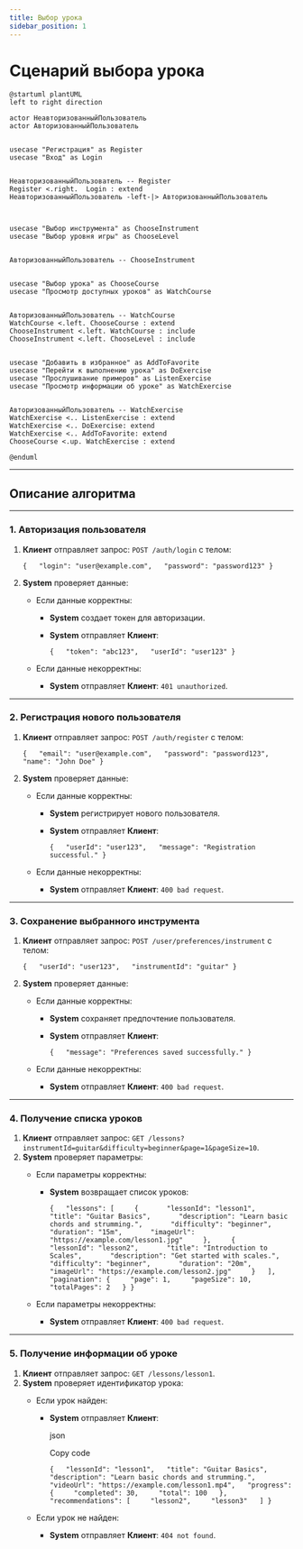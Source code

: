 ```yaml
---
title: Выбор урока
sidebar_position: 1
---
```

# Сценарий выбора урока 


```
@startuml plantUML
left to right direction

actor НеавторизованныйПользователь
actor АвторизованныйПользователь


usecase "Регистрация" as Register
usecase "Вход" as Login


НеавторизованныйПользователь -- Register
Register <.right.  Login : extend
НеавторизованныйПользователь -left-|> АвторизованныйПользователь



usecase "Выбор инструмента" as ChooseInstrument
usecase "Выбор уровня игры" as ChooseLevel


АвторизованныйПользователь -- ChooseInstrument


usecase "Выбор урока" as ChooseCourse
usecase "Просмотр доступных уроков" as WatchCourse


АвторизованныйПользователь -- WatchCourse
WatchCourse <.left. ChooseCourse : extend
ChooseInstrument <.left. WatchCourse : include
ChooseInstrument <.left. ChooseLevel : include


usecase "Добавить в избранное" as AddToFavorite
usecase "Перейти к выполнению урока" as DoExercise
usecase "Прослушивание примеров" as ListenExercise
usecase "Просмотр информации об уроке" as WatchExercise
 

АвторизованныйПользователь -- WatchExercise
WatchExercise <.. ListenExercise : extend
WatchExercise <.. DoExercise: extend
WatchExercise <.. AddToFavorite: extend
ChooseCourse <.up. WatchExercise : extend

@enduml

```
---
## Описание алгоритма
---
### **1. Авторизация пользователя**

1. **Клиент** отправляет запрос: `POST /auth/login` с телом:
    
    `{   "login": "user@example.com",   "password": "password123" }`
    
2. **System** проверяет данные:
    - Если данные корректны:
        - **System** создает токен для авторизации.
        - **System** отправляет **Клиент**:

            `{   "token": "abc123",   "userId": "user123" }`
            
    - Если данные некорректны:
        - **System** отправляет **Клиент**: `401 unauthorized`.

---
### **2. Регистрация нового пользователя**

1. **Клиент** отправляет запрос: `POST /auth/register` с телом:
    
    `{   "email": "user@example.com",   "password": "password123",   "name": "John Doe" }`
    
2. **System** проверяет данные:
    - Если данные корректны:
        - **System** регистрирует нового пользователя.
        - **System** отправляет **Клиент**:
            
            `{   "userId": "user123",   "message": "Registration successful." }`
            
    - Если данные некорректны:
        - **System** отправляет **Клиент**: `400 bad request`.

---
### **3. Сохранение выбранного инструмента**

1. **Клиент** отправляет запрос: `POST /user/preferences/instrument` с телом:

    `{   "userId": "user123",   "instrumentId": "guitar" }`
    
2. **System** проверяет данные:
    - Если данные корректны:
        - **System** сохраняет предпочтение пользователя.
        - **System** отправляет **Клиент**:
            
            `{   "message": "Preferences saved successfully." }`
            
    - Если данные некорректны:
        - **System** отправляет **Клиент**: `400 bad request`.

---
### **4. Получение списка уроков**

1. **Клиент** отправляет запрос: `GET /lessons?instrumentId=guitar&difficulty=beginner&page=1&pageSize=10`.
2. **System** проверяет параметры:
    - Если параметры корректны:
        - **System** возвращает список уроков:
            
            `{   "lessons": [     {       "lessonId": "lesson1",       "title": "Guitar Basics",       "description": "Learn basic chords and strumming.",       "difficulty": "beginner",       "duration": "15m",       "imageUrl": "https://example.com/lesson1.jpg"     },     {       "lessonId": "lesson2",       "title": "Introduction to Scales",       "description": "Get started with scales.",       "difficulty": "beginner",       "duration": "20m",       "imageUrl": "https://example.com/lesson2.jpg"     }   ],   "pagination": {     "page": 1,     "pageSize": 10,     "totalPages": 2   } }`
            
    - Если параметры некорректны:
        - **System** отправляет **Клиент**: `400 bad request`.

---
### **5. Получение информации об уроке**

1. **Клиент** отправляет запрос: `GET /lessons/lesson1`.
2. **System** проверяет идентификатор урока:
    - Если урок найден:
        - **System** отправляет **Клиент**:
            
            json
            
            Copy code
            
            `{   "lessonId": "lesson1",   "title": "Guitar Basics",   "description": "Learn basic chords and strumming.",   "videoUrl": "https://example.com/lesson1.mp4",   "progress": {     "completed": 30,     "total": 100   },   "recommendations": [     "lesson2",     "lesson3"   ] }`
            
    - Если урок не найден:
        - **System** отправляет **Клиент**: `404 not found`.
